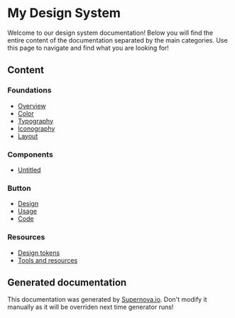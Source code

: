 # My Design System

Welcome to our design system documentation! Below you will find the entire content of the documentation separated by the main categories. Use this page to navigate and find what you are looking for!

## Content
 
### Foundations
- [Overview](./foundations/overview-1.md)
- [Color](./foundations/color.md)
- [Typography](./foundations/typography.md)
- [Iconography](./foundations/iconography.md)
- [Layout](./foundations/layout.md)
 
### Components
- [Untitled](./components/untitled.md)
 
### Button
- [Design](./button/design-1.md)
- [Usage](./button/usage-1.md)
- [Code](./button/code-1.md)
 
### Resources
- [Design tokens](./resources/design-tokens.md)
- [Tools and resources](./resources/tools-and-resources.md)

## Generated documentation

This documentation was generated by [Supernova.io](https://supernova.io). Don't modify it manually as it will be overriden next time generator runs!